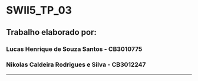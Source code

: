 # SWII5_TP_03

## Trabalho elaborado por:
### Lucas Henrique de Souza Santos - CB3010775
### Nikolas Caldeira Rodrigues e Silva - CB3012247
--------------------------------------------------
